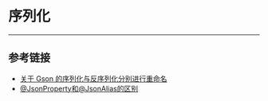 # 序列化
***

## 参考链接
- [关于 Gson 的序列化与反序列化分别进行重命名](https://blog.csdn.net/u014253480/article/details/81635270)
- [@JsonProperty和@JsonAlias的区别](https://blog.csdn.net/u010234516/article/details/84316340)